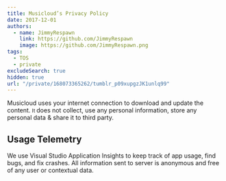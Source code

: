 ```yaml
---
title: Musicloud’s Privacy Policy
date: 2017-12-01
authors:
  - name: JimmyRespawn
    link: https://github.com/JimmyRespawn
    image: https://github.com/JimmyRespawn.png
tags:
  - TOS
  - private
excludeSearch: true
hidden: true
url: "/private/168073365262/tumblr_p09xupgzJK1unlq99"
---
```


Musicloud uses your internet connection to download and update the content. <small>It </small>does not collect, use any personal information, store any personal data &amp; share it to third party. 

## Usage Telemetry

We use Visual Studio Application Insights to keep track of app usage, find
 bugs, and fix crashes. All information sent to server is anonymous and free of any user or contextual data.
